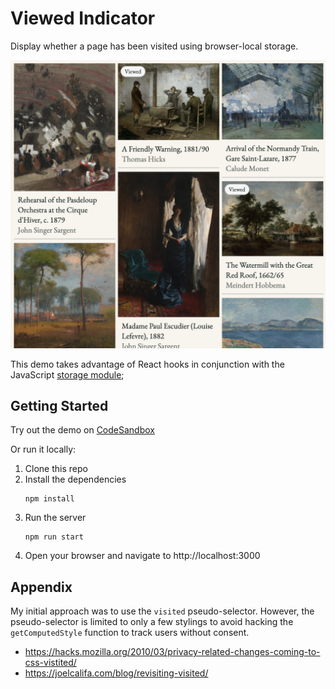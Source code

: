 # Viewed Indicator

Display whether a page has been visited using browser-local storage.

<img src="./screenshots/viewed.png" width="600px">

This demo takes advantage of React hooks in conjunction with the JavaScript
[storage module](https://developer.mozilla.org/en-US/docs/Web/API/Storage);

## Getting Started

Try out the demo on [CodeSandbox](https://codesandbox.io/p/github/jocmp/viewed-indicator/main)

Or run it locally:

1. Clone this repo
2. Install the dependencies
   ```
   npm install
   ```
3. Run the server
   ```
   npm run start
   ```
4. Open your browser and navigate to http://localhost:3000

## Appendix

My initial approach was to use the `visited` pseudo-selector. However, the pseudo-selector is limited to only a few stylings
to avoid hacking the `getComputedStyle` function to track users without consent.

- https://hacks.mozilla.org/2010/03/privacy-related-changes-coming-to-css-vistited/
- https://joelcalifa.com/blog/revisiting-visited/
